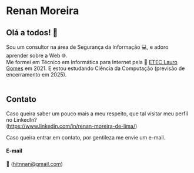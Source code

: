 # Renan Moreira

## Olá a todos! 👋
Sou um consultor na área de Segurança da Informação :computer:, e adoro aprender sobre a Web :globe_with_meridians:.<br>
Me formei em Técnico em Informática para Internet pela :school: <a href="https://etelg.com.br">ETEC Lauro Gomes</a> em 2021. E estou estudando Ciência da Computação (previsão de encerramento em 2025).
<br><br>

## Contato
Caso queira saber um pouco mais a meu respeito, que tal visitar meu perfil no LinkedIn?<br>
(https://www.linkedin.com/in/renan-moreira-de-lima/)

Caso queira entrar em contato, por gentileza me envie um e-mail.
#### E-mail
:email: (hitnnan@gmail.com)
<br>
